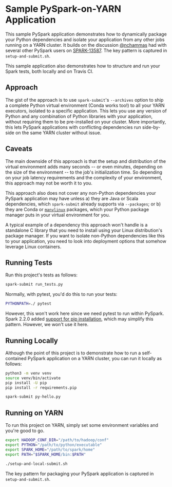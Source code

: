 # Sample PySpark-on-YARN Application

This sample PySpark application demonstrates how to
dynamically package your Python dependencies and isolate your
application from any other jobs running on a YARN cluster.
It builds on the discussion [@nchammas] had with several other
PySpark users on [SPARK-13587]. The key pattern is captured in
`setup-and-submit.sh`.

This sample application also demonstrates how to structure and run
your Spark tests, both locally and on Travis CI.

[@nchammas]: https://github.com/nchammas/
[SPARK-13587]: https://issues.apache.org/jira/browse/SPARK-13587

## Approach

The gist of the approach is to use `spark-submit`'s `--archives`
option to ship a complete Python virtual environment (Conda works
too!) to all your YARN executors, isolated to a specific application.
This lets you use any version of Python and any
combination of Python libraries with your application, without
requiring them to be pre-installed on your cluster. More
importantly, this lets PySpark applications with conflicting
dependencies run side-by-side on the same YARN cluster without
issue.

## Caveats

The main downside of this approach is that the setup and
distribution of the virtual environment adds many seconds -- or even
minutes, depending on the size of the environment -- to the job's
initialization time. So depending on your job latency requirements
and the complexity of your environment, this approach may not be
worth it to you.

This approach also does not cover any non-Python dependencies your
PySpark application may have unless a) they are Java or Scala
dependencies, which `spark-submit` already supports via `--packages`;
or b) they are Conda or [`manylinux`] packages, which your
Python package manager puts in your virtual environment for you.

A typical example of a dependency this approach won't handle is a 
standalone C library that you need to install using your Linux 
distribution's package manager.
If you want to isolate non-Python dependencies like this to
your application, you need to look into deployment options
that somehow leverage Linux containers.

[`manylinux`]: https://www.python.org/dev/peps/pep-0513/

## Running Tests

Run this project's tests as follows:

```sh
spark-submit run_tests.py
```

Normally, with pytest, you'd do this to run your tests:

```sh
PYTHONPATH=./ pytest
```

However, this won't work here since we need pytest to run within
PySpark. Spark 2.2.0 added [support for pip installation], which may
simplify this pattern. However, we won't use it here.

[support for pip installation]: http://spark.apache.org/releases/spark-release-2-2-0.html

## Running Locally

Although the point of this project is to demonstrate how to run
a self-contained PySpark application on a YARN cluster, you can
run it locally as follows:

```sh
python3 -m venv venv
source venv/bin/activate
pip install -U pip
pip install -r requirements.pip

spark-submit py-hello.py
```

## Running on YARN

To run this project on YARN, simply set some environment variables
and you're good to go.

```sh
export HADOOP_CONF_DIR="/path/to/hadoop/conf"
export PYTHON="/path/to/python/executable"
export SPARK_HOME="/path/to/spark/home"
export PATH="$SPARK_HOME/bin:$PATH"

./setup-and-local-submit.sh
```

The key pattern for packaging your PySpark application is captured in
`setup-and-submit.sh`.
